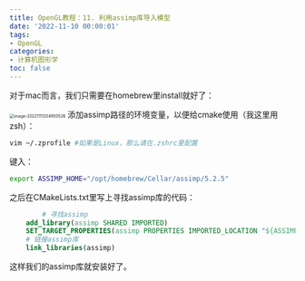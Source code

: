 ```yaml
---
title: OpenGL教程：11. 利用assimp库导入模型
date: '2022-11-10 00:00:01'
tags: 
- OpenGL
categories:
- 计算机图形学
toc: false
---
```


对于mac而言，我们只需要在homebrew里install就好了：

<img src="https://cdn.jsdelivr.net/gh/InverseDa/image@master/image/image-20221111204850526.png" alt="image-20221111204850526" style="zoom:50%;" />
<!--more-->
添加assimp路径的环境变量，以便给cmake使用（我这里用zsh）：

```zsh
vim ~/.zprofile	#如果是Linux，那么请在.zshrc里配置
```

键入：

```zsh
export ASSIMP_HOME="/opt/homebrew/Cellar/assimp/5.2.5"
```

之后在CMakeLists.txt里写上寻找assimp库的代码：

```cmake
		# 寻找assimp
    add_library(assimp SHARED IMPORTED)
    SET_TARGET_PROPERTIES(assimp PROPERTIES IMPORTED_LOCATION "${ASSIMP_HOME}/lib/libassimp.5.2.4.dylib")
    # 链接assimp库
    link_libraries(assimp)
```

这样我们的assimp库就安装好了。

